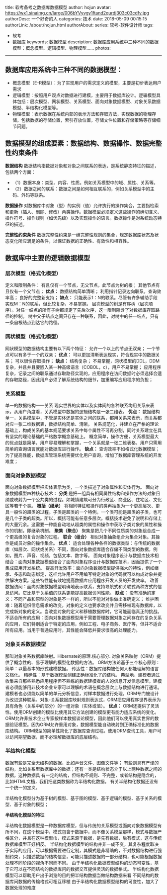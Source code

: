 title: 软考备考之数据库数据模型
author: hojun
avatar: https://wx1.sinaimg.cn/large/006bYVyvgy1ftand2qurdj303c03cdfv.jpg
authorDesc: 一个好奇的人
categories: 技术
date: 2018-05-09 00:15:15
authorLink: /about/hojun.html
authorAbout:
series: 软考-软件设计师
tags:
 - 软考
 - 数据库
keywords: 数据模型
description: 数据库应用系统中三种不同的数据模型：概念模型、逻辑模型、物理模型......
photos:
---
## 数据库应用系统中三种不同的数据模型：

 - 概念模型（E-R模型）：为了实现用户的需求定义的模型，主要是初步表达用户需求
 - 逻辑模型：按照用户观点对数据进行建模，主要用于数据库设计。逻辑模型具体包括：层次模型、网状模型、关系模型、面向对象数据模型、对象关系数据模型、半结构化模型等。
 - 物理模型：表示数据在系统内部的表示方法和存取方法，实现数据的物理存储。包括数据的存储位置，索引存放位置，存储文件位置和存储策略等存储细节问题。

## 数据模型的组成要素：数据结构、数据操作、数据完整性约束条件

**数据结构**
数据结构指数据对象和对象之间联系的表达，是系统静态特征的描述，包括两个方面： 

 - （1）数据本身：类型、内容、性质。例如关系模型中的域、属性、关系等。 
 - （2）数据之间的联系：数据之间是如何相互联系的，例如关系模型中的主码、外码等联系。  

**数据操作**
对数据库中对象（型）的实例（值）允许执行的操作集合，主要指检索和更新（插入、删除、修改）两类操作。数据模型必须定义这些操作的确切含义、操作符号、操作规则（如优先级）以及实现操作的语言。数据操作是对系统动态特征的描述。  

**完整性约束条件** 
数据完整性约束是一组完整性规则的集合，规定数据库状态及状态变化所应满足的条件，以保证数据的正确性、有效性和相容性。

## 数据库中主要的逻辑数据模型

### **层次模型（格式化模型）**
定义和限制条件：
有且仅有一个节点，无父节点，此节点为树的根；
其他节点有且仅有一个父节点；
**优点：**
数据结构简单清晰；
利用指针记录边向联系，查询效率高；
良好的完整新支持；
**缺点：**
只能表示1：N的联系。尽管有许多辅助手段实现M：N的联系，但比较复杂，不易掌握。
层次模型的树是有序树（层次顺序）。对任一结点的所有子树都规定了先后次序，这一限制隐含了对数据库存取路径的控制。
树中父子结点之间只存在一种联系，因此，对树中的任一结点，只有一条自根结点到达它的路径。

### **网状模型（格式化模型）**
网状模型的数据结构主要有以下两个特征：
允许一个以上的节点无双亲；
一个节点可以有多于一个的双亲；
**优点：**
可以更加清晰表达现实，符合现实中的数据关系；
可以很快存取操作；
**缺点：**
结构复杂；
不易掌握，网状模型的DDL，DDM复杂，并且并且要嵌入某一种高级语言（COBOL，c），用户不易掌握；
应用程序复杂，记录之间的联系通过存取路径实现的，应用程序在访问数据时必须选择合适的存取路径，因此用户必须了解系统结构的细节，加重编写应用程序的负担；
### **关系模型**
单一的数据结构——关系
现实世界的实体以及实体间的各种联系均用关系来表示，从用户角度看，关系模型中数据的逻辑结构是一张二维表。
**优点：**
数据结构单一，关系模型中，不管是实体还是实体之间的联系，都用关系来表示，而关系都对应一张二维数据表，数据结构简单、清晰。
关系规范化，并建立在严格的理论基础上，构成关系的基本规范要求关系中每个属性不可再分割，同时关系建立在具有坚实的理论基础的严格数学概念基础上。
概念简单，操作方便，关系模型最大的优点就是简单，用户容易理解和掌握，一个关系就是一张二维表格，用户只需用简单的查询语言就能对数据库进行操作。
**缺点：**
查询效率不如格式化数据模型；
为了提高性能，数据库管理系统需要优化用户查询，增加了数据库管理系统的开发难度； 
### **面向对象数据模型**
面向对象数据模型把实体表示为类，一个类描述了对象属性和实体行为。
面向对象数据模型四种核心技术：
**分类**
是把一组具有相同属性结构和操作方法的对象归纳或映射为一个公共类的过程。如城镇建筑可分为行政区、商业区、住宅区、文化区等若干个类。
**概括（继承）**
将相同特征和操作的类再抽象为一个更高层次、更具一般性的超类的过程。子类是超类的一个特例。一个类可能是超类的子类，也可是几个子类的超类。所以，概括可能有任意多层次。概括技术避免了说明和存储上的大量冗余。这需要一种能自动地从超类的属性和操作中获取子类对象的属性和操作的机制，即继承机制。 
**聚集（聚合）**
聚集是把几个不同性质类的对象组合成一个更高级的复合对象的过程。
**联合（组合）**
相似对象抽象组合为集合对象。其操作是成员对象的操作集合。
**优点：**
适合处理各种各样的数据类型：与传统的数据库（如层次、网状或关系）不同，面向对象数据库适合存储不同类型的数据，例如，图片、声音、视频，包括文本、数字等。
面向对象程序设计与数据库技术相结合：面向对象数据模型结合了面向对象程序设计与数据库技术，因而提供了一个集成应用开发系统。
提高开发效率：面向对象数据模型提供强大的特性，例如继承、多态和动态绑定，这样允许用户不用编写特定对象的代码就可以构成对象并提供解决方案。这些特性能有效地提高数据库应用程序开发人员的开发效率。
改善数据访问：面向对象数据模型明确地表示联系，支持导航式和关联式两种方式的信息访问。它比基于关系值的联系更能提高数据访问性能。
**缺点：**
没有准确的定义：不同产品和原型的对象是不一样的，所以不能对对象做出准确定义；
维护困难：随着组织信息需求的改变，对象的定义也要求改变并且需移植现有数据库，以完成新对象的定义。当改变对象的定义和移植数据库时，它可能面临真正的挑战。
不适合所有的应用：面向对象数据模型用于需要管理数据对象之间存在的复杂关系的应用，它们特别适合于特定的应用，例如工程、电子商务、医疗等，但并不适合所有应用。当用于普通应用时，其性能会降低并要求很高的处理能力。
### **对象关系数据模型**
那叫对象关系数据库映射。Hibernate的原理.核心部分.
对象关系映射（ORM）提供了概念性的、易于理解的模型化数据的方法。
ORM方法论基于三个核心原则：
简单：以最基本的形式建模数据。
传达性：数据库结构被任何人都能理解的语言文档化。 
精确性：基于数据模型创建正确标准化了的结构。 典型地，建模者通过收集来自那些熟悉应用程序但不熟练的数据建模者的人的信息开发信息模型。建模者必须能够用非技术企业专家可以理解的术语在概念层次上与数据结构进行通讯。建模者也必须能以简单的单元分析信息，对样本数据进行处理。ORM专门被设计为改进这种联系。对象-关系数据库映射规则表达式，ORM把应用程序世界表示为具有角色（关系中的部分）的一组对象（实体或值）。
**优点：**
ORM还提供了灵活性。使用ORM创建的模型比使用其它方法创建的模型更有能力适应系统的变化。
ORM允许非技术企业专家按样本数据谈论模型，因此他们可以使用真实世界的数据验证模型。因为ORM允许重用对象，数据模型能自动映射到正确标准化的数据库结构。
ORM模型的简单性简化了数据库查询过程。使用ORM查询工具，用户可以访问期望数据，而不必理解数据库的底层结构。
### **半结构化模型**
数据有些是完全无结构的数据，比如声音文件、图像文件等； 有些则具有严谨的结构，比如关系型数据库中的数据；还有一类是结构状态介于以上两种数据之间的数据，这种数据具 有一定的结构，但结构不规则、不完整，或者结构是隐含的， 比如HTML文档，我们把这类数据称为半结构化数据。 有关半结构化数据还没有一个统一的定义。

半结构化模型分为基于树的模型、基于图的模型、基于逻辑的模型、基于关系的模型、基于对象的模型；

**半结构化模型的特征**

半结构化数据模型是一种数据库模型，但与传统的关系模型或面向对象数据模型有所不同，在这个模型中，模式包含于数据中，而不像关系模型那样，模式与数据严格区分，并且在这种模型巾，模式来源于数据，是先有数据，后有模式，这与传统数据库模型正好相反。
半结构化数据模型的结构并非一成不变，其复杂程度取决于实际的应用，可以根据需要进行定制，其模式是非精确的，不对数据结构进行强制约束，只描述数据的结构信息，可能只描述数据的一部分结构，也可能根据数据处理不同阶段的视角不同而不同。
由于半结构化数据模型结构的动态可变性，基于它可以在不同结构的数据库问的数据交互提供灵活的数据格式。
半结构化数据模型可以帮助用户出于浏览的目的把半结构数据当做结构数据来看
不同结构的数据库问数据的传输格式可相互移植
由于半结构化数据模型结构的可变性，加大了数据处理的难度
